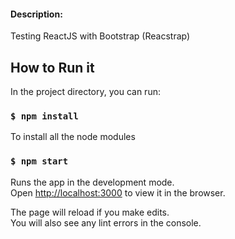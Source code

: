 #### Description: 
Testing ReactJS with Bootstrap (Reacstrap)

## How to Run it
In the project directory, you can run:

### `$ npm install`

To install all the node modules

### `$ npm start`

Runs the app in the development mode.<br>
Open [http://localhost:3000](http://localhost:3000) to view it in the browser.

The page will reload if you make edits.<br>
You will also see any lint errors in the console.